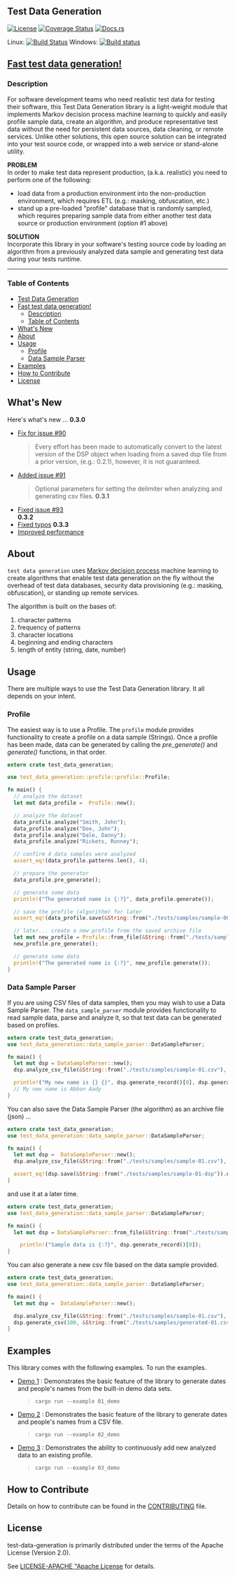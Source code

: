 ## Test Data Generation
[![License](https://img.shields.io/badge/License-Apache%202.0-blue.svg)](https://opensource.org/licenses/Apache-2.0)
[![Coverage Status](https://coveralls.io/repos/github/dsietz/test-data-generation/badge.svg?branch=master)](https://coveralls.io/github/dsietz/test-data-generation?branch=master)
[![Docs.rs](https://docs.rs/test-data-generation/badge.svg)](https://docs.rs/test-data-generation)

Linux: [![Build Status](https://github.com/dsietz/test-data-generation/actions/workflows/master.yaml/badge.svg)](https://github.com/dsietz/test-data-generation/actions/workflows/master.yaml)
Windows: [![Build status](https://ci.appveyor.com/api/projects/status/uw58v5t8ynwj8s8o/branch/master?svg=true)](https://ci.appveyor.com/project/dsietz/test-data-generation/branch/master)

## [Fast test data generation!](#head1234)

### Description
For software development teams who need realistic test data for testing their software, this Test Data Generation library is a light-weight module that implements Markov decision process machine learning to quickly and easily profile sample data, create an algorithm, and produce representative test data without the need for persistent data sources, data cleaning, or remote services. Unlike other solutions, this open source solution can be integrated into your test source code, or wrapped into a web service or stand-alone utility.   

**PROBLEM**
</br>
In order to make test data represent production, (a.k.a. realistic) you need to perform one of the following:
+ load data from a production environment into the non-production environment, which requires ETL (e.g.: masking, obfuscation, etc.)
+ stand up a pre-loaded "profile" database that is randomly sampled, which requires preparing sample data from either another test data source
or production environment (option #1 above)

**SOLUTION**
</br>
 Incorporate this library in your software's testing source code by loading an algorithm from a previously analyzed data sample and generating
 test data during your tests runtime.

---

### Table of Contents
- [Test Data Generation](#test-data-generation)
- [Fast test data generation!](#fast-test-data-generation)
  - [Description](#description)
  - [Table of Contents](#table-of-contents)
- [What's New](#whats-new)
- [About](#about)
- [Usage](#usage)
  - [Profile](#profile)
  - [Data Sample Parser](#data-sample-parser)
- [Examples](#examples)
- [How to Contribute](#how-to-contribute)
- [License](#license)

## What's New

Here's what's new ...
**0.3.0**
+ [Fix for issue #90](https://github.com/dsietz/test-data-generation/issues/90)
  > Every effort has been made to automatically convert to the latest version of the DSP object when loading from a saved dsp file from a prior version, (e.g.: 0.2.1), however, it is not guaranteed.
+ [Added issue #91](https://github.com/dsietz/test-data-generation/issues/91)
  > Optional parameters for setting the delimiter when analyzing and generating csv files.
**0.3.1**  
+ [Fixed issue #93](https://github.com/dsietz/test-data-generation/issues/93)  
**0.3.2** 
+ [Fixed typos](https://github.com/dsietz/test-data-generation/pull/95)
**0.3.3**
+ [Improved performance](https://github.com/dsietz/test-data-generation/pull/98)

## About

`test data generation` uses [Markov decision process](https://en.wikipedia.org/wiki/Markov_decision_process) machine learning to create algorithms that enable test data generation on the fly without the overhead
of test data databases, security data provisioning (e.g.: masking, obfuscation), or standing up remote services.

The algorithm is built on the bases of:
1. character patterns
2. frequency of patterns
3. character locations
4. beginning and ending characters
5. length of entity (string, date, number)

## Usage

There are multiple ways to use the Test Data Generation library. It all depends on your intent.

### Profile

The easiest way is to use a Profile. The `profile` module provides functionality to create a profile on a data sample (Strings).
Once a profile has been made, data can be generated by calling the _pre_generate()_ and _generate()_ functions, in that order.

```rust
extern crate test_data_generation;

use test_data_generation::profile::profile::Profile;

fn main() {
  // analyze the dataset
  let mut data_profile =  Profile::new();

  // analyze the dataset
  data_profile.analyze("Smith, John");
  data_profile.analyze("Doe, John");
  data_profile.analyze("Dale, Danny");
  data_profile.analyze("Rickets, Ronney");

  // confirm 4 data samples were analyzed   		
  assert_eq!(data_profile.patterns.len(), 4);

  // prepare the generator
  data_profile.pre_generate();

  // generate some data
  println!("The generated name is {:?}", data_profile.generate());

  // save the profile (algorithm) for later
  assert_eq!(data_profile.save(&String::from("./tests/samples/sample-00-profile")).unwrap(), true);

  // later... create a new profile from the saved archive file
  let mut new_profile = Profile::from_file(&String::from("./tests/samples/sample-00-profile"));
  new_profile.pre_generate();

  // generate some data
  println!("The generated name is {:?}", new_profile.generate());
}
```

### Data Sample Parser

If you are using CSV files of data samples, then you may wish to use a Data Sample Parser.
The `data_sample_parser` module provides functionality to read sample data, parse and analyze it, so that test data can be generated based on profiles.

```rust
extern crate test_data_generation;
use test_data_generation::data_sample_parser::DataSampleParser;

fn main() {
  let mut dsp = DataSampleParser::new();
  dsp.analyze_csv_file(&String::from("./tests/samples/sample-01.csv"), None).unwrap();

  println!("My new name is {} {}", dsp.generate_record()[0], dsp.generate_record()[1]);
  // My new name is Abbon Aady
}
```

You can also save the Data Sample Parser (the algorithm) as an archive file (json) ...

```rust
extern crate test_data_generation;
use test_data_generation::data_sample_parser::DataSampleParser;

fn main() {
  let mut dsp =  DataSampleParser::new();  
  dsp.analyze_csv_file(&String::from("./tests/samples/sample-01.csv"), None).unwrap();

  assert_eq!(dsp.save(&String::from("./tests/samples/sample-01-dsp")).unwrap(), true);
}
```

and use it at a later time.

```rust
extern crate test_data_generation;
use test_data_generation::data_sample_parser::DataSampleParser;

fn main() {
  let mut dsp = DataSampleParser::from_file(&String::from("./tests/samples/sample-01-dsp"));

	println!("Sample data is {:?}", dsp.generate_record()[0]);
}
```

You can also generate a new csv file based on the data sample provided.

```rust
extern crate test_data_generation;
use test_data_generation::data_sample_parser::DataSampleParser;

fn main() {
  let mut dsp =  DataSampleParser::new();  

  dsp.analyze_csv_file(&String::from("./tests/samples/sample-01.csv"), None).unwrap();
  dsp.generate_csv(100, &String::from("./tests/samples/generated-01.csv"), None).unwrap();
}
```

## Examples

This library comes with the following examples. To run the examples.
+ [Demo 1](https://github.com/dsietz/test-data-generation/blob/master/examples/01_demo.rs) : Demonstrates the basic feature of the library to generate dates and people's names from the built-in demo data sets. 
   > `cargo run --example 01_demo`
+ [Demo 2](https://github.com/dsietz/test-data-generation/blob/master/examples/02_demo.rs) : Demonstrates the basic feature of the library to generate dates and people's names from a CSV file.
   > `cargo run --example 02_demo`
+ [Demo 3](https://github.com/dsietz/test-data-generation/blob/master/examples/03_demo.rs) : Demonstrates the ability to continuously add new analyzed data to an existing profile. 
   > `cargo run --example 03_demo`

## How to Contribute

Details on how to contribute can be found in the [CONTRIBUTING](./CONTRIBUTING.md) file.

## License

test-data-generation is primarily distributed under the terms of the Apache License (Version 2.0).

See [LICENSE-APACHE "Apache License](./LICENSE-APACHE) for details.
